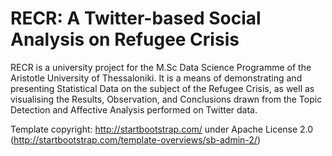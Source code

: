 # RECR: A Twitter-based Social Analysis on Refugee Crisis

RECR is a university project for the M.Sc Data Science Programme of the Aristotle University of Thessaloniki. It is a means of demonstrating and presenting Statistical Data on the subject of the Refugee Crisis, as well as visualising the Results, Observation, and Conclusions drawn from the Topic Detection and Affective Analysis performed on Twitter data.

Template copyright: http://startbootstrap.com/ under Apache License 2.0
(http://startbootstrap.com/template-overviews/sb-admin-2/)
